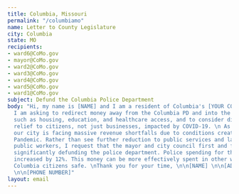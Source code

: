 ```yaml
---
title: Columbia, Missouri
permalink: "/columbiamo"
name: Letter to County Legislature
city: Columbia
state: MO
recipients:
- ward6@CoMo.gov
- mayor@CoMo.gov
- ward2@CoMo.gov
- ward3@CoMo.gov
- ward4@CoMo.gov
- ward5@CoMo.gov
- ward1@CoMo.gov
subject: Defund the Columbia Police Department
body: "Hi, my name is [NAME] and I am a resident of Columbia's [YOUR COUNCIL WARD].
  I am asking to redirect money away from the Columbia PD and into the public services
  such as housing, education, and healthcare access, and to consider direct financial
  relief to citizens, not just businesses, impacted by COVID-19. \n As it stands,
  our city is facing massive revenue shortfalls due to conditions created by the Covid-19
  Pandemic. Rather than see further reduction to public services and layoffs of essential
  public workers, I request that the mayor and city council first and foremost consider
  significantly defunding the police department. Police spending for the FY20 budget
  increased by 12%. This money can be more effectively spent in other ways to keep
  Columbia citizens safe. \nThank you for your time, \n\n[NAME] \n\n[ADDRESS] \n\n[EMAIL]
  \n\n[PHONE NUMBER]"
layout: email
---
```


